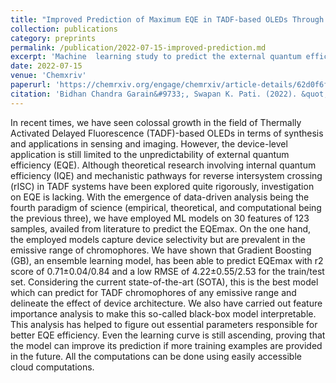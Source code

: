 ```yaml
---
title: "Improved Prediction of Maximum EQE in TADF-based OLEDs Through Ensemble Learning"
collection: publications
category: preprints
permalink: /publication/2022-07-15-improved-prediction.md
excerpt: 'Machine  learning study to predict the external quantum efficiency of TADF-based OLEDs'
date: 2022-07-15
venue: 'Chemxriv'
paperurl: 'https://chemrxiv.org/engage/chemrxiv/article-details/62d0f6fd724581bfc496e857'
citation: 'Bidhan Chandra Garain&#9733;, Swapan K. Pati. (2022). &quot;Improved Prediction of Maximum EQE in TADF-based OLEDs Through Ensemble Learning.&quot;'
---
```

In recent times, we have seen colossal growth in the field of Thermally Activated Delayed Fluorescence (TADF)-based OLEDs in terms of synthesis and applications in sensing and imaging. However, the device-level application is still limited to the unpredictability of external quantum efficiency (EQE). Although theoretical research involving internal quantum efficiency (IQE) and mechanistic pathways for reverse intersystem crossing (rISC) in TADF systems have been explored quite rigorously, investigation on EQE is lacking. With the emergence of data-driven analysis being the fourth paradigm of science (empirical, theoretical, and computational being the previous three), we have employed ML models on 30 features of 123 samples, availed from literature to predict the EQEmax. On the one hand, the employed models capture device selectivity but are prevalent in the emissive range of chromophores. We have shown that Gradient Boosting (GB), an ensemble learning model, has been able to predict EQEmax with r2 score of 0.71±0.04/0.84 and a low RMSE of 4.22±0.55/2.53 for the train/test set. Considering the current state-of-the-art (SOTA), this is the best model which can predict for TADF chromophores of any emissive range and delineate the effect of device architecture. We also have carried out feature importance analysis to make this so-called black-box model interpretable. This analysis has helped to figure out essential parameters responsible for better EQE efficiency. Even the learning curve is still ascending, proving that the model can improve its prediction if more training examples are provided in the future. All the computations can be done using easily accessible cloud computations.

